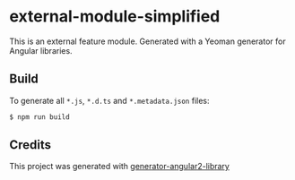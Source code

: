 # external-module-simplified
This is an external feature module. Generated with a Yeoman generator for Angular libraries.

## Build
To generate all `*.js`, `*.d.ts` and `*.metadata.json` files:

```bash
$ npm run build
```
## Credits
This project was generated with [generator-angular2-library](https://github.com/jvandemo/generator-angular2-library)